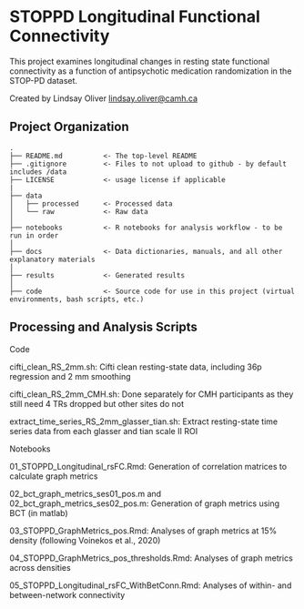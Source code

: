 STOPPD Longitudinal Functional Connectivity
===============================================

This project examines longitudinal changes in resting state functional connectivity as a function of antipsychotic medication randomization in the STOP-PD dataset.

Created by Lindsay Oliver lindsay.oliver@camh.ca



Project Organization
-----------------------------------

    .
    ├── README.md          <- The top-level README
    ├── .gitignore         <- Files to not upload to github - by default includes /data
    ├── LICENSE            <- usage license if applicable
    |
    ├── data
    │   ├── processed      <- Processed data
    │   └── raw            <- Raw data
    │
    ├── notebooks          <- R notebooks for analysis workflow - to be run in order
    │
    ├── docs               <- Data dictionaries, manuals, and all other explanatory materials
    │
    ├── results            <- Generated results
    │
    ├── code               <- Source code for use in this project (virtual environments, bash scripts, etc.)
    
    

Processing and Analysis Scripts
-----------------------------------

Code

cifti_clean_RS_2mm.sh: Cifti clean resting-state data, including 36p regression and 2 mm smoothing

cifti_clean_RS_2mm_CMH.sh: Done separately for CMH participants as they still need 4 TRs dropped but other sites do not

extract_time_series_RS_2mm_glasser_tian.sh: Extract resting-state time series data from each glasser and tian scale II ROI

  
Notebooks

01_STOPPD_Longitudinal_rsFC.Rmd: Generation of correlation matrices to calculate graph metrics

02_bct_graph_metrics_ses01_pos.m and 02_bct_graph_metrics_ses02_pos.m: Generation of graph metrics using BCT (in matlab)

03_STOPPD_GraphMetrics_pos.Rmd: Analyses of graph metrics at 15% density (following Voinekos et al., 2020)

04_STOPPD_GraphMetrics_pos_thresholds.Rmd: Analyses of graph metrics across densities

05_STOPPD_Longitudinal_rsFC_WithBetConn.Rmd: Analyses of within- and between-network connectivity

